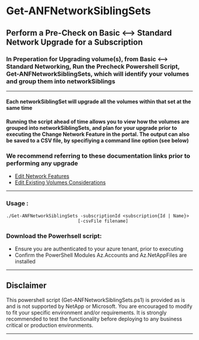 # Get-ANFNetworkSiblingSets

## Perform a Pre-Check on Basic &lt;--> Standard Network Upgrade for a Subscription

### In Preperation for Upgrading volume(s), from Basic <--> Standard Networking, Run the Precheck Powershell Script, Get-ANFNetworkSiblingSets, which will identify your volumes and group them into networkSiblings

** ** 

#### Each networkSiblingSet will upgrade all the volumes within that set at the same time

#### Running the script ahead of time allows you to view how the volumes are grouped into networkSiblingSets, and plan for your upgrade prior to executing the Change Network Feature in the portal.  The output can also be saved to a CSV file, by specifiying a command line option (see below)



### We recommend referring to these documentation links prior to performing any upgrade
- [Edit Network Features](https://learn.microsoft.com/en-us/azure/azure-netapp-files/configure-network-features#edit-network-features-option-for-existing-volumes) 
-	[Edit Existing Volumes Considerations](https://learn.microsoft.com/en-us/azure/azure-netapp-files/azure-netapp-files-network-topologies#constraints)

** **    

###		Usage : 
    ./Get-ANFNetworkSiblingSets -subscriptionId <subscription{Id | Name}>	
                               [-csvFile filename]

     
### Download the Powerhsell script:
-	Ensure you are authenticated to your azure tenant, prior to executing
-	Confirm the PowerShell Modules Az.Accounts and Az.NetAppFiles are installed
 
 ** **
 
## Disclaimer

This powershell script (Get-ANFNetworkSiblingSets.ps1) is provided as is and is not supported by NetApp or Microsoft. You are encouraged to modify to fit your specific environment and/or requirements. It is strongly recommended to test the functionality before deploying to any business critical or production environments.

** **


    
